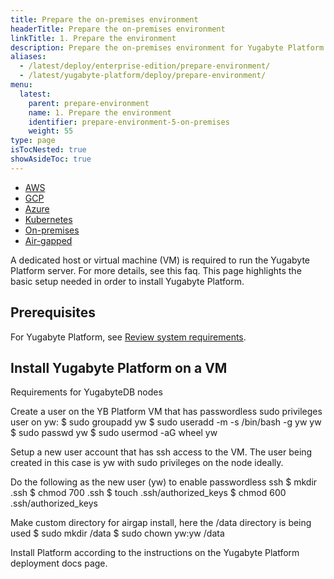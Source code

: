 ```yaml
---
title: Prepare the on-premises environment
headerTitle: Prepare the on-premises environment
linkTitle: 1. Prepare the environment
description: Prepare the on-premises environment for Yugabyte Platform.
aliases:
  - /latest/deploy/enterprise-edition/prepare-environment/
  - /latest/yugabyte-platform/deploy/prepare-environment/
menu:
  latest:
    parent: prepare-environment
    name: 1. Prepare the environment
    identifier: prepare-environment-5-on-premises
    weight: 55
type: page
isTocNested: true
showAsideToc: true
---
```


<ul class="nav nav-tabs-alt nav-tabs-yb">

  <li>
    <a href="/latest/yugabyte-platform/install-yp/prepare-environment/aws" class="nav-link">
      <i class="fab fa-aws" aria-hidden="true"></i>
      AWS
    </a>
  </li>

  <li>
    <a href="/latest/yugabyte-platform/install-yp/prepare-environment/gcp" class="nav-link">
       <i class="fab fa-google" aria-hidden="true"></i>
      GCP
    </a>
  </li>

  <li>
    <a href="/latest/yugabyte-platform/install-yp/prepare-environment/azure" class="nav-link">
      <i class="icon-azure" aria-hidden="true"></i>
      Azure
    </a>
  </li>

  <li>
    <a href="/latest/yugabyte-platform/install-yp/prepare-environment/kubernetes" class="nav-link active">
      <i class="fas fa-cubes" aria-hidden="true"></i>
      Kubernetes
    </a>
  </li>

  <li>
    <a href="/latest/yugabyte-platform/install-yp/prepare-environment/on-premises" class="nav-link active">
      <i class="fas fa-building" aria-hidden="true"></i>
      On-premises
    </a>
  </li>

  <li>
    <a href="/latest/yugabyte-platform/install-yp/prepare-environment/air-gapped" class="nav-link">
      <i class="fas fa-unlinked" aria-hidden="true"></i>
      Air-gapped
    </a>
  </li>

</ul>

A dedicated host or virtual machine (VM) is required to run the Yugabyte Platform server. For more details, see this faq. This page highlights the basic setup needed in order to install Yugabyte Platform.

## Prerequisites

For Yugabyte Platform, see [Review system requirements](../../../plan/system-reqs-yp).

## Install Yugabyte Platform on a VM

Requirements for YugabyteDB nodes

Create a user on the YB Platform VM that has passwordless sudo privileges user on yw:
$ sudo groupadd yw
$ sudo useradd -m -s /bin/bash -g yw yw
$ sudo passwd yw
$ sudo usermod -aG wheel yw

Setup a new user account that has ssh access to the VM. The user being created in this case is yw with sudo privileges on the node ideally.

Do the following as the new user (yw) to enable passwordless ssh
$ mkdir .ssh
$ chmod 700 .ssh
$ touch .ssh/authorized_keys
$ chmod 600 .ssh/authorized_keys

Make custom directory for airgap install, here the /data directory is being used
$ sudo mkdir /data
$ sudo chown yw:yw /data

Install Platform according to the instructions on the Yugabyte Platform deployment docs page.
